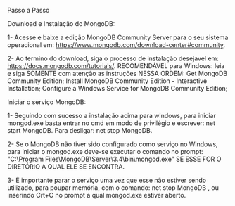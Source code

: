 Passo a Passo

Download e Instalação do MongoDB:

1- Acesse e baixe a edição MongoDB Community Server para o seu sistema operacional em: https://www.mongodb.com/download-center#community.

2- Ao termino do download, siga o processo de instalação desejavel em: https://docs.mongodb.com/tutorials/.
RECOMENDÁVEL para Windows: leia e siga SOMENTE com atenção as instruções NESSA ORDEM: 
Get MongoDB Community Edition;
Install MongoDB Community Edition - Interactive Installation;
Configure a Windows Service for MongoDB Community Edition;

Iniciar o serviço MongoDB:

1- Seguindo com sucesso a instalação acima para windows, para iniciar mongod.exe basta entrar no cmd em modo de privilégio e escrever: net start MongoDB. Para desligar: net stop MongoDB.

2- Se o MongoDB não tiver sido configurado como serviço no Windows, para iniciar o mongod.exe deve-se executar o comando no prompt: "C:\Program Files\MongoDB\Server\3.4\bin\mongod.exe" SE ESSE FOR O DIRETÓRIO A QUAL ELE SE ENCONTRA.

3- É importante parar o serviço uma vez que esse não estiver sendo utilizado, para poupar memória, com o comando: net stop MongoDB , ou inserindo Crt+C no prompt a qual mongod.exe estiver aberto.



